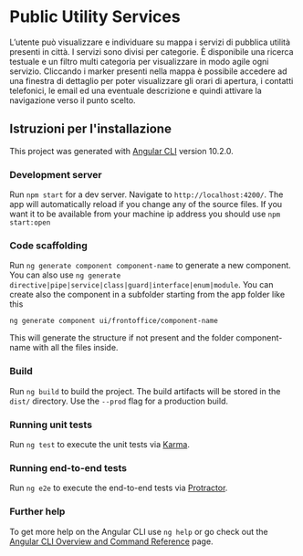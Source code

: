 # Public Utility Services
L’utente può visualizzare e individuare su mappa i servizi di pubblica utilità presenti in città. I servizi sono divisi per categorie. È disponibile una ricerca testuale e un filtro multi categoria per visualizzare in modo agile ogni servizio.
Cliccando i marker presenti nella mappa è possibile accedere ad una finestra di dettaglio per poter visualizzare gli orari di apertura, i contatti telefonici, le email ed una eventuale descrizione e quindi attivare la navigazione verso il punto scelto.

## Istruzioni per l'installazione
This project was generated with [Angular CLI](https://github.com/angular/angular-cli) version 10.2.0.

### Development server

Run `npm start` for a dev server. Navigate to `http://localhost:4200/`. The app will automatically reload if you change any of the source files.
If you want it to be available from your machine ip address you should use `npm start:open` 

### Code scaffolding

Run `ng generate component component-name` to generate a new component. You can also use `ng generate directive|pipe|service|class|guard|interface|enum|module`.
You can create also the component in a subfolder starting from the app folder like this
```
ng generate component ui/frontoffice/component-name
```
This will generate the structure if not present and the folder component-name with all the files inside.

### Build

Run `ng build` to build the project. The build artifacts will be stored in the `dist/` directory. Use the `--prod` flag for a production build.

### Running unit tests

Run `ng test` to execute the unit tests via [Karma](https://karma-runner.github.io).

### Running end-to-end tests

Run `ng e2e` to execute the end-to-end tests via [Protractor](http://www.protractortest.org/).

### Further help

To get more help on the Angular CLI use `ng help` or go check out the [Angular CLI Overview and Command Reference](https://angular.io/cli) page.
